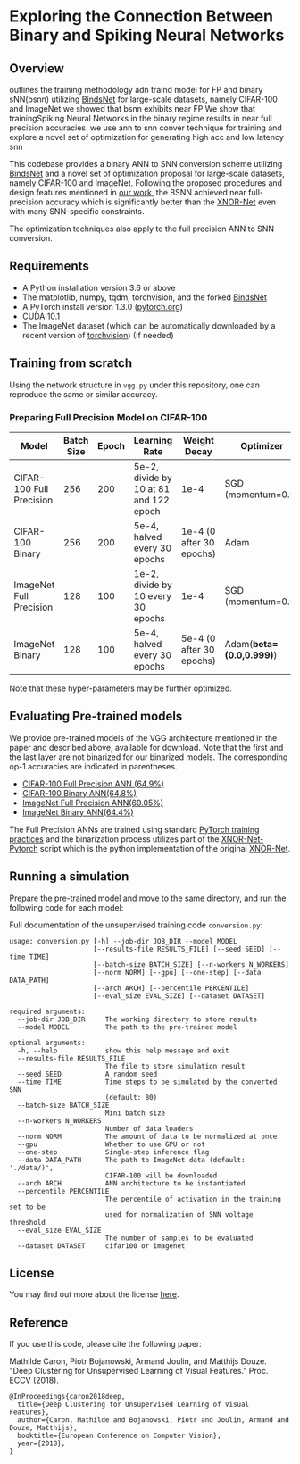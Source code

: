 # Exploring the Connection Between Binary and Spiking Neural Networks

## Overview

outlines the training methodology adn traind model for FP and binary sNN(bsnn) utilizing [BindsNet](https://github.com/BindsNET/bindsnet) for large-scale datasets, namely CIFAR-100 and ImageNet
we showed that bsnn exhibits near FP
We show that trainingSpiking Neural Networks in the binary regime results in near full precision accuracies.
we use ann to snn conver technique for training and explore a novel set of optimization for generating high acc and low latency snn 

This codebase provides a binary ANN to SNN conversion scheme utilizing [BindsNet](https://github.com/BindsNET/bindsnet) and a novel set of optimization proposal for large-scale datasets, namely CIFAR-100 and ImageNet. Following the proposed procedures and design features mentioned in [our work](https://ismyinternetworking.com/), the BSNN achieved near full-precision accuracy which is significantly better than the [XNOR-Net](https://github.com/allenai/XNOR-Net) even with many SNN-specific constraints. 

The optimization techniques also apply to the full precision ANN to SNN conversion.

## Requirements

- A Python installation version 3.6 or above
- The matplotlib, numpy, tqdm, torchvision, and the forked [BindsNet](https://github.com/BindsNET/bindsnet)
- A PyTorch install version 1.3.0 ([pytorch.org](http://pytorch.org))
- CUDA 10.1
- The ImageNet dataset (which can be automatically downloaded by a recent version of [torchvision](https://pytorch.org/docs/stable/torchvision/datasets.html#imagenet)) (If needed)

## Training from scratch
Using the network structure in ```vgg.py``` under this repository, one can reproduce the same or similar accuracy. 
### Preparing Full Precision Model on CIFAR-100
| Model | Batch Size | Epoch | Learning Rate | Weight Decay | Optimizer |
| ---- | ---- | ---- | ---- | ---- | ---- |
| CIFAR-100 Full Precision | 256 | 200 |  5e-2, divide by 10 at 81 and 122 epoch | 1e-4 | SGD (momentum=0.9) |
| CIFAR-100 Binary | 256 | 200 | 5e-4, halved every 30 epochs | 1e-4 (0 after 30 epochs) | Adam |
| ImageNet Full Precision| 128 | 100 |  1e-2, divide by 10 every 30 epochs | 1e-4 | SGD (momentum=0.9) |
| ImageNet Binary | 128 | 100 |  5e-4, halved every 30 epochs | 5e-4 (0 after 30 epochs) | Adam(**beta=(0.0,0.999)**) |

Note that these hyper-parameters may be further optimized.

## Evaluating Pre-trained models
We provide pre-trained models of the VGG architecture mentioned in the paper and described above, available for download. Note that the first and the last layer are not binarized for our binarized models. The corresponding op-1 accuracies are indicated in parentheses.

* [CIFAR-100 Full Precision ANN (64.9%)](https://dl.fbaipublicfiles.com/deepcluster/alexnet/checkpoint.pth.tar)
* [CIFAR-100 Binary ANN(64.8%)](https://dl.fbaipublicfiles.com/deepcluster/alexnet/checkpoint.pth.tar)
* [ImageNet Full Precision ANN(69.05%)](https://dl.fbaipublicfiles.com/deepcluster/alexnet/checkpoint.pth.tar)
* [ImageNet Binary ANN(64.4%)](https://dl.fbaipublicfiles.com/deepcluster/alexnet/checkpoint.pth.tar)

The Full Precision ANNs are trained using standard [PyTorch training practices](https://pytorch.org/tutorials/beginner/blitz/cifar10_tutorial.html) and the binarization process utilizes part of the [XNOR-Net-Pytorch](https://github.com/jiecaoyu/XNOR-Net-PyTorch) script which is the python implementation of the original [XNOR-Net](https://github.com/allenai/XNOR-Net).

## Running a simulation

Prepare the pre-trained model and move to the same directory, and run the following code for each model:



Full documentation of the unsupervised training code `conversion.py`:
```
usage: conversion.py [-h] --job-dir JOB_DIR --model MODEL
                     [--results-file RESULTS_FILE] [--seed SEED] [--time TIME]
                     [--batch-size BATCH_SIZE] [--n-workers N_WORKERS]
                     [--norm NORM] [--gpu] [--one-step] [--data DATA_PATH]
                     [--arch ARCH] [--percentile PERCENTILE]
                     [--eval_size EVAL_SIZE] [--dataset DATASET]

required arguments:
  --job-dir JOB_DIR     The working directory to store results
  --model MODEL         The path to the pre-trained model

optional arguments:
  -h, --help            show this help message and exit
  --results-file RESULTS_FILE
                        The file to store simulation result
  --seed SEED           A random seed
  --time TIME           Time steps to be simulated by the converted SNN
                        (default: 80)
  --batch-size BATCH_SIZE
                        Mini batch size
  --n-workers N_WORKERS
                        Number of data loaders
  --norm NORM           The amount of data to be normalized at once
  --gpu                 Whether to use GPU or not
  --one-step            Single-step inference flag
  --data DATA_PATH      The path to ImageNet data (default: './data/)',
                        CIFAR-100 will be downloaded
  --arch ARCH           ANN architecture to be instantiated
  --percentile PERCENTILE
                        The percentile of activation in the training set to be
                        used for normalization of SNN voltage threshold
  --eval_size EVAL_SIZE
                        The number of samples to be evaluated
  --dataset DATASET     cifar100 or imagenet
```


## License

You may find out more about the license [here](https://github.com/facebookresearch/deepcluster/blob/master/LICENSE).

## Reference

If you use this code, please cite the following paper:

Mathilde Caron, Piotr Bojanowski, Armand Joulin, and Matthijs Douze. "Deep Clustering for Unsupervised Learning of Visual Features." Proc. ECCV (2018).

```
@InProceedings{caron2018deep,
  title={Deep Clustering for Unsupervised Learning of Visual Features},
  author={Caron, Mathilde and Bojanowski, Piotr and Joulin, Armand and Douze, Matthijs},
  booktitle={European Conference on Computer Vision},
  year={2018},
}
```
